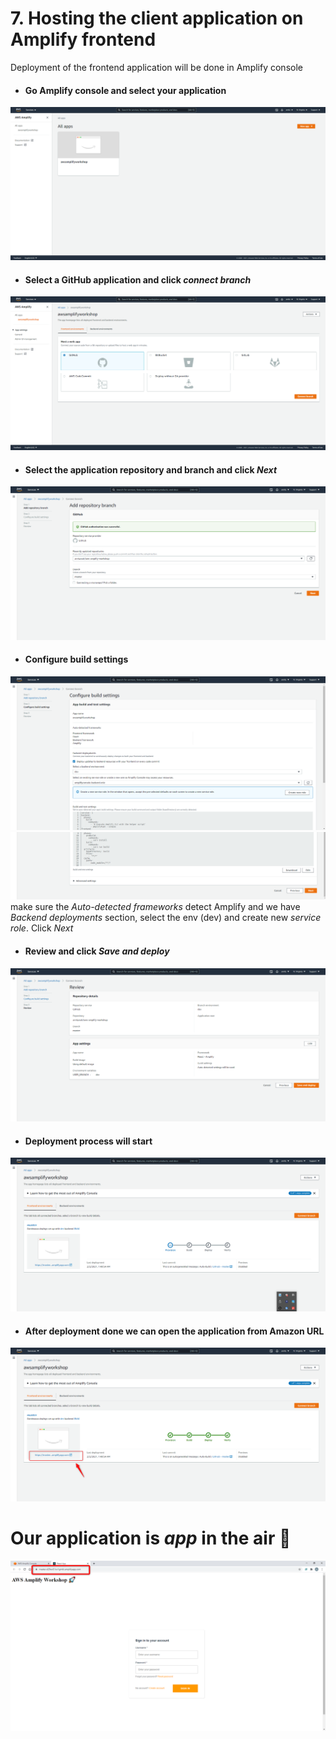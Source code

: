 # 7. Hosting the client application on Amplify frontend

Deployment of the frontend application will be done in Amplify console

* #### Go Amplify console and select your application
![amplify-console](amplify-console.png)
  
* #### Select a GitHub application and click _connect branch_
![frontend-github](frontend-gitHub.png)
  
* #### Select the application repository and branch and click _Next_
![add-repo-branch](add-repo-branch.png)

* #### Configure build settings
![build-settings1](configure-build-settings1.png)
![build-settings2](configure-build-settings2.png)
  make sure the _Auto-detected frameworks_ detect Amplify and we have _Backend deployments_ section, 
  select the env (dev) and create new _service role_.
  Click _Next_
  
* #### Review and click _Save and deploy_
![review](review.png)

* #### Deployment process will start
![deployment-start](deploy-start.png)

* #### After deployment done we can open the application from Amazon URL
![deploy-end](deploy-end.png)

# Our application is _app_ in the air 🚀
![app](app.png)
